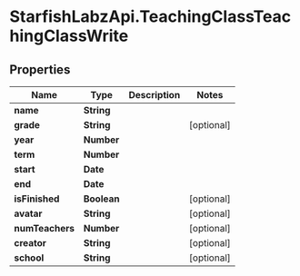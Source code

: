 # StarfishLabzApi.TeachingClassTeachingClassWrite

## Properties
Name | Type | Description | Notes
------------ | ------------- | ------------- | -------------
**name** | **String** |  | 
**grade** | **String** |  | [optional] 
**year** | **Number** |  | 
**term** | **Number** |  | 
**start** | **Date** |  | 
**end** | **Date** |  | 
**isFinished** | **Boolean** |  | [optional] 
**avatar** | **String** |  | [optional] 
**numTeachers** | **Number** |  | [optional] 
**creator** | **String** |  | [optional] 
**school** | **String** |  | [optional] 
